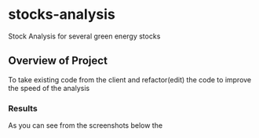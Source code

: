 # stocks-analysis
Stock Analysis for several green energy stocks
## Overview of Project
To take existing code from the client and refactor(edit) the code to improve the speed of the analysis
### Results
As you can see from the screenshots below the 
